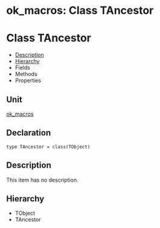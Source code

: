# ok\_macros: Class TAncestor


# Class TAncestor
<span id="TAncestor"/>

- [Description](#PasDoc-Description)
- [Hierarchy](#PasDoc-Hierarchy)
- Fields
- Methods
- Properties

<span id="PasDoc-Description"/>

## Unit


[ok\_macros](ok_macros.md)


## Declaration


```type TAncestor = class(TObject)```


## Description
This item has no description.



## Hierarchy


<span id="PasDoc-Hierarchy"/>

- TObject
- TAncestor


